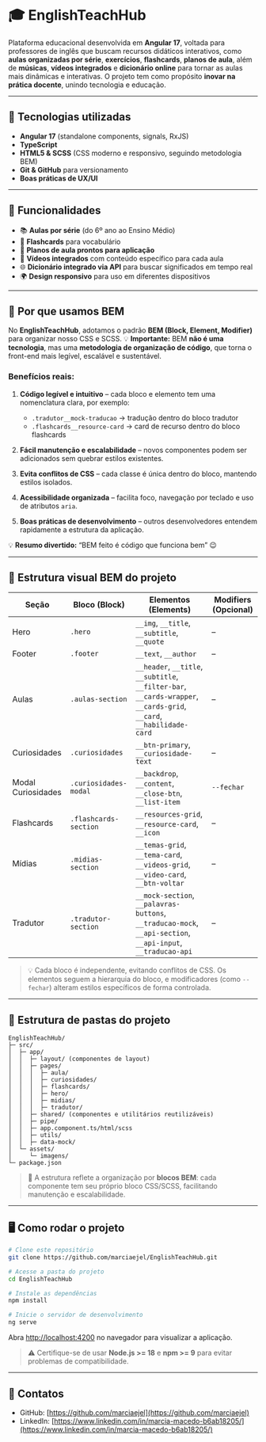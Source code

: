# 🎓 EnglishTeachHub

Plataforma educacional desenvolvida em **Angular 17**, voltada para professores de inglês que buscam recursos didáticos interativos, como **aulas organizadas por série**, **exercícios**, **flashcards**, **planos de aula**, além de **músicas**, **vídeos integrados** e **dicionário online** para tornar as aulas mais dinâmicas e interativas.
O projeto tem como propósito **inovar na prática docente**, unindo tecnologia e educação.

---

## 🚀 Tecnologias utilizadas

* **Angular 17** (standalone components, signals, RxJS)
* **TypeScript**
* **HTML5 & SCSS** (CSS moderno e responsivo, seguindo metodologia BEM)
* **Git & GitHub** para versionamento
* **Boas práticas de UX/UI**

---

## 📌 Funcionalidades

* 📚 **Aulas por série** (do 6º ano ao Ensino Médio)
* 🎴 **Flashcards** para vocabulário
* 📖 **Planos de aula prontos para aplicação**
* 🎥 **Vídeos integrados** com conteúdo específico para cada aula
* 🌐 **Dicionário integrado via API** para buscar significados em tempo real
* 🌍 **Design responsivo** para uso em diferentes dispositivos

---

## 🎨 Por que usamos BEM

No **EnglishTeachHub**, adotamos o padrão **BEM (Block, Element, Modifier)** para organizar nosso CSS e SCSS.
💡 **Importante:** BEM **não é uma tecnologia**, mas uma **metodologia de organização de código**, que torna o front-end mais legível, escalável e sustentável.

### Benefícios reais:

1. **Código legível e intuitivo** – cada bloco e elemento tem uma nomenclatura clara, por exemplo:

   * `.tradutor__mock-traducao` → tradução dentro do bloco tradutor
   * `.flashcards__resource-card` → card de recurso dentro do bloco flashcards

2. **Fácil manutenção e escalabilidade** – novos componentes podem ser adicionados sem quebrar estilos existentes.

3. **Evita conflitos de CSS** – cada classe é única dentro do bloco, mantendo estilos isolados.

4. **Acessibilidade organizada** – facilita foco, navegação por teclado e uso de atributos `aria`.

5. **Boas práticas de desenvolvimento** – outros desenvolvedores entendem rapidamente a estrutura da aplicação.

💡 **Resumo divertido:** “BEM feito é código que funciona bem” 😉

---

## 🧩 Estrutura visual BEM do projeto

| Seção              | Bloco (Block)         | Elementos (Elements)                                                                                                  | Modifiers (Opcional) |
| ------------------ | --------------------- | --------------------------------------------------------------------------------------------------------------------- | -------------------- |
| Hero               | `.hero`               | `__img`, `__title`, `__subtitle`, `__quote`                                                                           | –                    |
| Footer             | `.footer`             | `__text`, `__author`                                                                                                  | –                    |
| Aulas              | `.aulas-section`      | `__header`, `__title`, `__subtitle`, `__filter-bar`, `__cards-wrapper`, `__cards-grid`, `__card`, `__habilidade-card` | –                    |
| Curiosidades       | `.curiosidades`       | `__btn-primary`, `__curiosidade-text`                                                                                 | –                    |
| Modal Curiosidades | `.curiosidades-modal` | `__backdrop`, `__content`, `__close-btn`, `__list-item`                                                               | `--fechar`           |
| Flashcards         | `.flashcards-section` | `__resources-grid`, `__resource-card`, `__icon`                                                                       | –                    |
| Mídias             | `.midias-section`     | `__temas-grid`, `__tema-card`, `__videos-grid`, `__video-card`, `__btn-voltar`                                        | –                    |
| Tradutor           | `.tradutor-section`   | `__mock-section`, `__palavras-buttons`, `__traducao-mock`, `__api-section`, `__api-input`, `__traducao-api`           | –                    |

> 💡 Cada bloco é independente, evitando conflitos de CSS. Os elementos seguem a hierarquia do bloco, e modificadores (como `--fechar`) alteram estilos específicos de forma controlada.

---

## 📂 Estrutura de pastas do projeto

```
EnglishTeachHub/
├─ src/
│  ├─ app/
│  │  ├─ layout/ (componentes de layout)
│  │  ├─ pages/
│  │  │  ├─ aula/
│  │  │  ├─ curiosidades/
│  │  │  ├─ flashcards/
│  │  │  ├─ hero/
│  │  │  ├─ midias/
│  │  │  ├─ tradutor/
│  │  ├─ shared/ (componentes e utilitários reutilizáveis)
│  │  ├─ pipe/
│  │  ├─ app.component.ts/html/scss
│  │  ├─ utils/
│  │  ├─ data-mock/
│  └─ assets/
│     └─ imagens/
└─ package.json
```

> 🔹 A estrutura reflete a organização por **blocos BEM**: cada componente tem seu próprio bloco CSS/SCSS, facilitando manutenção e escalabilidade.

---

## 🖥️ Como rodar o projeto

```bash
# Clone este repositório
git clone https://github.com/marciaejel/EnglishTeachHub.git

# Acesse a pasta do projeto
cd EnglishTeachHub

# Instale as dependências
npm install

# Inicie o servidor de desenvolvimento
ng serve
```

Abra [http://localhost:4200](http://localhost:4200) no navegador para visualizar a aplicação.

> ⚠️ Certifique-se de usar **Node.js >= 18** e **npm >= 9** para evitar problemas de compatibilidade.

---

## 📌 Contatos

* GitHub: [https://github.com/marciaejel](https://github.com/marciaejel)
* LinkedIn: [https://www.linkedin.com/in/marcia-macedo-b6ab18205/](https://www.linkedin.com/in/marcia-macedo-b6ab18205/)
